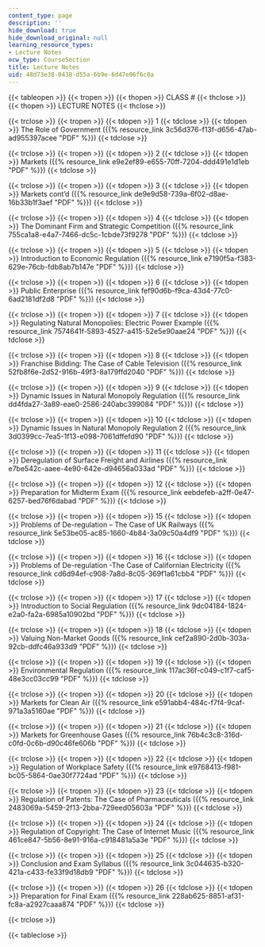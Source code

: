 ```yaml
---
content_type: page
description: ''
hide_download: true
hide_download_original: null
learning_resource_types:
- Lecture Notes
ocw_type: CourseSection
title: Lecture Notes
uid: 48d73e38-0438-d55a-6b9e-6d47e06f6c0a
---
```


{{< tableopen >}}
{{< tropen >}}
{{< thopen >}}
CLASS #
{{< thclose >}}
{{< thopen >}}
LECTURE NOTES
{{< thclose >}}

{{< trclose >}}
{{< tropen >}}
{{< tdopen >}}
1
{{< tdclose >}}
{{< tdopen >}}
The Role of Government ({{% resource_link 3c56d376-f13f-d656-47ab-ad955397acee "PDF" %}})
{{< tdclose >}}

{{< trclose >}}
{{< tropen >}}
{{< tdopen >}}
2
{{< tdclose >}}
{{< tdopen >}}
Markets ({{% resource_link e9e2ef89-e655-70ff-7204-ddd491e1d1eb "PDF" %}})
{{< tdclose >}}

{{< trclose >}}
{{< tropen >}}
{{< tdopen >}}
3
{{< tdclose >}}
{{< tdopen >}}
Markets cont’d ({{% resource_link de9e9d58-739a-6f02-d8ae-16b33b1f3aef "PDF" %}})
{{< tdclose >}}

{{< trclose >}}
{{< tropen >}}
{{< tdopen >}}
4
{{< tdclose >}}
{{< tdopen >}}
The Dominant Firm and Strategic Competition ({{% resource_link 755ca1a8-e4a7-7466-dc5c-1cbde73f9278 "PDF" %}})
{{< tdclose >}}

{{< trclose >}}
{{< tropen >}}
{{< tdopen >}}
5
{{< tdclose >}}
{{< tdopen >}}
Introduction to Economic Regulation ({{% resource_link e7190f5a-f383-629e-76cb-fdb8ab7b147e "PDF" %}})
{{< tdclose >}}

{{< trclose >}}
{{< tropen >}}
{{< tdopen >}}
6
{{< tdclose >}}
{{< tdopen >}}
Public Enterprise ({{% resource_link fef90d6b-f9ca-43d4-77c0-6ad2181df2d8 "PDF" %}})
{{< tdclose >}}

{{< trclose >}}
{{< tropen >}}
{{< tdopen >}}
7
{{< tdclose >}}
{{< tdopen >}}
Regulating Natural Monopolies: Electric Power Example ({{% resource_link 7574641f-5893-4527-a415-52e5e90aae24 "PDF" %}})
{{< tdclose >}}

{{< trclose >}}
{{< tropen >}}
{{< tdopen >}}
8
{{< tdclose >}}
{{< tdopen >}}
Franchise Bidding: The Case of Cable Television ({{% resource_link 52fb8f6e-2d52-916b-49f3-8a179ffd2040 "PDF" %}})
{{< tdclose >}}

{{< trclose >}}
{{< tropen >}}
{{< tdopen >}}
9
{{< tdclose >}}
{{< tdopen >}}
Dynamic Issues in Natural Monopoly Regulation ({{% resource_link dd4fda27-3a89-eae0-2586-240abc399084 "PDF" %}})
{{< tdclose >}}

{{< trclose >}}
{{< tropen >}}
{{< tdopen >}}
10
{{< tdclose >}}
{{< tdopen >}}
Dynamic Issues in Natural Monopoly Regulation 2 ({{% resource_link 3d0399cc-7ea5-1f13-e098-7061dffefd90 "PDF" %}})
{{< tdclose >}}

{{< trclose >}}
{{< tropen >}}
{{< tdopen >}}
11
{{< tdclose >}}
{{< tdopen >}}
Deregulation of Surface Freight and Airlines ({{% resource_link e7be542c-aaee-4e90-642e-d94656a033ad "PDF" %}})
{{< tdclose >}}

{{< trclose >}}
{{< tropen >}}
{{< tdopen >}}
12
{{< tdclose >}}
{{< tdopen >}}
Preparation for Midterm Exam ({{% resource_link eebdefeb-a2ff-0e47-6257-bed76f6dabad "PDF" %}})
{{< tdclose >}}

{{< trclose >}}
{{< tropen >}}
{{< tdopen >}}
15
{{< tdclose >}}
{{< tdopen >}}
Problems of De-regulation – The Case of UK Railways ({{% resource_link 5e53be05-ac85-1660-4b84-3a09c50a4df9 "PDF" %}})
{{< tdclose >}}

{{< trclose >}}
{{< tropen >}}
{{< tdopen >}}
16
{{< tdclose >}}
{{< tdopen >}}
Problems of De-regulation -The Case of Californian Electricity ({{% resource_link cd6d94ef-c908-7a8d-8c05-369f1a61cbb4 "PDF" %}})
{{< tdclose >}}

{{< trclose >}}
{{< tropen >}}
{{< tdopen >}}
17
{{< tdclose >}}
{{< tdopen >}}
Introduction to Social Regulation ({{% resource_link 9dc04184-1824-e2a0-fa2a-6985a10902bd "PDF" %}})
{{< tdclose >}}

{{< trclose >}}
{{< tropen >}}
{{< tdopen >}}
18
{{< tdclose >}}
{{< tdopen >}}
Valuing Non-Market Goods ({{% resource_link cef2a890-2d0b-303a-92cb-ddfc46a933d9 "PDF" %}})
{{< tdclose >}}

{{< trclose >}}
{{< tropen >}}
{{< tdopen >}}
19
{{< tdclose >}}
{{< tdopen >}}
Environmental Regulation ({{% resource_link 117ac36f-c049-c1f7-caf5-48e3cc03cc99 "PDF" %}})
{{< tdclose >}}

{{< trclose >}}
{{< tropen >}}
{{< tdopen >}}
20
{{< tdclose >}}
{{< tdopen >}}
Markets for Clean Air ({{% resource_link e591abb4-484c-f7f4-9caf-971a3a5160ae "PDF" %}})
{{< tdclose >}}

{{< trclose >}}
{{< tropen >}}
{{< tdopen >}}
21
{{< tdclose >}}
{{< tdopen >}}
Markets for Greenhouse Gases ({{% resource_link 76b4c3c8-316d-c0fd-0c6b-d90c46fe606b "PDF" %}})
{{< tdclose >}}

{{< trclose >}}
{{< tropen >}}
{{< tdopen >}}
22
{{< tdclose >}}
{{< tdopen >}}
Regulation of Workplace Safety ({{% resource_link e9768413-f981-bc05-5864-0ae30f7724ad "PDF" %}})
{{< tdclose >}}

{{< trclose >}}
{{< tropen >}}
{{< tdopen >}}
23
{{< tdclose >}}
{{< tdopen >}}
Regulation of Patents: The Case of Pharmaceuticals ({{% resource_link 2483069a-5459-2f13-2bba-729eed05603a "PDF" %}})
{{< tdclose >}}

{{< trclose >}}
{{< tropen >}}
{{< tdopen >}}
24
{{< tdclose >}}
{{< tdopen >}}
Regulation of Copyright: The Case of Internet Music ({{% resource_link 461ce847-5b56-8e91-916a-c918481a5a3e "PDF" %}})
{{< tdclose >}}

{{< trclose >}}
{{< tropen >}}
{{< tdopen >}}
25
{{< tdclose >}}
{{< tdopen >}}
Conclusion and Exam Syllabus ({{% resource_link 3c044635-b320-421a-c433-fe33f9d18db9 "PDF" %}})
{{< tdclose >}}

{{< trclose >}}
{{< tropen >}}
{{< tdopen >}}
26
{{< tdclose >}}
{{< tdopen >}}
Preparation for Final Exam ({{% resource_link 228ab625-8851-af31-fc8a-a2927caaa874 "PDF" %}})
{{< tdclose >}}

{{< trclose >}}

{{< tableclose >}}